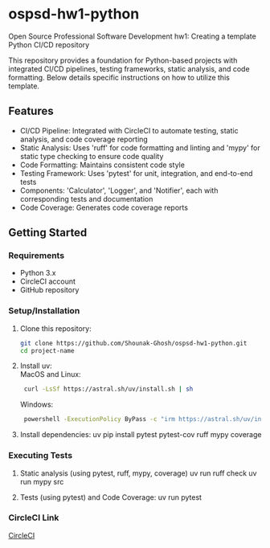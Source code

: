 # ospsd-hw1-python
Open Source Professional Software Development hw1: Creating a template Python CI/CD repository

This repository provides a foundation for Python-based projects with integrated CI/CD pipelines, testing frameworks, static analysis, and code formatting. Below details specific instructions on how to utilize this template.

## Features
- CI/CD Pipeline: Integrated with CircleCI to automate testing, static analysis, and code coverage reporting
- Static Analysis: Uses 'ruff' for code formatting and linting and 'mypy' for static type checking to ensure code quality
- Code Formatting: Maintains consistent code style
- Testing Framework: Uses 'pytest' for unit, integration, and end-to-end tests
- Components: 'Calculator', 'Logger', and 'Notifier', each with corresponding tests and documentation
- Code Coverage: Generates code coverage reports

## Getting Started
### Requirements
- Python 3.x
- CircleCI account
- GitHub repository

### Setup/Installation
1. Clone this repository:
    ```bash
    git clone https://github.com/Shounak-Ghosh/ospsd-hw1-python.git
    cd project-name

2. Install uv: \
   MacOS and Linux:
   ```bash
    curl -LsSf https://astral.sh/uv/install.sh | sh
    ```
   Windows:
   ```bash
    powershell -ExecutionPolicy ByPass -c "irm https://astral.sh/uv/install.ps1 | iex"
   ```
4. Install dependencies:
    uv pip install pytest pytest-cov ruff mypy coverage

### Executing Tests
1. Static analysis (using pytest, ruff, mypy, coverage)
    uv run ruff check
    uv run mypy src

2. Tests (using pytest) and Code Coverage:
   uv run pytest 

### CircleCI Link  
[CircleCI](https://app.circleci.com/pipelines/circleci/2EVebjbqRx5Qx95NT3zacE/9QkZ1CbHsQnVrG2Rq1GqqR/27/workflows/d1078085-9d7e-43c3-85a3-15ec9fe18c85)
